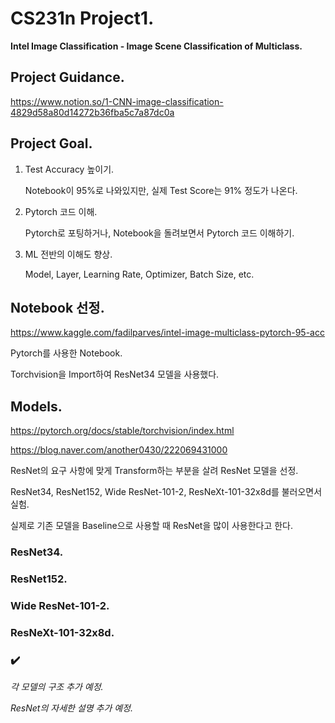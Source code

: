 # CS231n Project1.
**Intel Image Classification - Image Scene Classification of Multiclass.**

## Project Guidance.
https://www.notion.so/1-CNN-image-classification-4829d58a80d14272b36fba5c7a87dc0a

## Project Goal.
  1. Test Accuracy 높이기.
  
     Notebook이 95%로 나와있지만, 실제 Test Score는 91% 정도가 나온다.

  2. Pytorch 코드 이해.
  
     Pytorch로 포팅하거나, Notebook을 돌려보면서 Pytorch 코드 이해하기.

  3. ML 전반의 이해도 향상.
  
     Model, Layer, Learning Rate, Optimizer, Batch Size, etc.

## Notebook 선정.
https://www.kaggle.com/fadilparves/intel-image-multiclass-pytorch-95-acc

Pytorch를 사용한 Notebook.

Torchvision을 Import하여 ResNet34 모델을 사용했다.

## Models.
https://pytorch.org/docs/stable/torchvision/index.html

https://blog.naver.com/another0430/222069431000

ResNet의 요구 사항에 맞게 Transform하는 부분을 살려 ResNet 모델을 선정.

ResNet34, ResNet152, Wide ResNet-101-2, ResNeXt-101-32x8d를 불러오면서 실험.

실제로 기존 모델을 Baseline으로 사용할 때 ResNet을 많이 사용한다고 한다.

### ResNet34.

### ResNet152.

### Wide ResNet-101-2.

### ResNeXt-101-32x8d.

### :heavy_check_mark:
*각 모델의 구조 추가 예정.*

*ResNet의 자세한 설명 추가 예정.*
